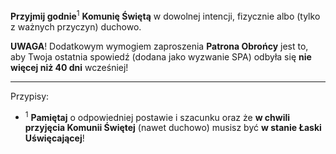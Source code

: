 **Przyjmij godnie**<sup>1</sup> **Komunię Świętą** w dowolnej intencji, fizycznie albo (tylko z ważnych przyczyn) duchowo.

**UWAGA**! Dodatkowym wymogiem zaproszenia **Patrona Obrońcy** jest to, aby Twoja ostatnia spowiedź (dodana jako wyzwanie SPA) odbyła się **nie więcej niż 40 dni** wcześniej!

---
Przypisy:

- <sup>1</sup> **Pamiętaj** o odpowiedniej postawie i szacunku oraz że **w chwili przyjęcia Komunii Świętej** (nawet duchowo) musisz być **w stanie Łaski Uświęcającej**!
